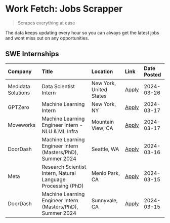 # Work Fetch: Jobs Scrapper
> Scrapes everything at ease

The data keeps updating every hour so you can always get the latest jobs and wont miss out on any opportunities.

## SWE Internships
<!--START_SECTION:workfetch-->
| Company            | Title                                                        | Location                | Link                                                                                                                                                                                                                                                                   | Date Posted   |
|:-------------------|:-------------------------------------------------------------|:------------------------|:-----------------------------------------------------------------------------------------------------------------------------------------------------------------------------------------------------------------------------------------------------------------------|:--------------|
| Medidata Solutions | Data Scientist Intern                                        | New York, United States | [Apply](https://www.linkedin.com/jobs/view/data-scientist-intern-at-medidata-solutions-3810253704?position=8&pageNum=0&refId=Kxs098TWvQeq5hS3SFyO4A%3D%3D&trackingId=qScXTtDDtOzPL5m1CJd97w%3D%3D&trk=public_jobs_jserp-result_search-card)                            | 2024-03-26    |
| GPTZero            | Machine Learning Intern                                      | New York, NY            | [Apply](https://www.linkedin.com/jobs/view/machine-learning-intern-at-gptzero-3860723963?position=3&pageNum=0&refId=Kxs098TWvQeq5hS3SFyO4A%3D%3D&trackingId=ywKsQ%2FMKdMEoZjiFTJjZ%2Bg%3D%3D&trk=public_jobs_jserp-result_search-card)                                 | 2024-03-17    |
| Moveworks          | Machine Learning Engineer Intern - NLU & ML Infra            | Mountain View, CA       | [Apply](https://www.linkedin.com/jobs/view/machine-learning-engineer-intern-nlu-ml-infra-at-moveworks-3792404577?position=6&pageNum=0&refId=Kxs098TWvQeq5hS3SFyO4A%3D%3D&trackingId=1ELf6MxHvvn%2BlJMTTbBEwg%3D%3D&trk=public_jobs_jserp-result_search-card)           | 2024-03-17    |
| DoorDash           | Machine Learning Engineer Intern (Masters/PhD), Summer 2024  | Seattle, WA             | [Apply](https://www.linkedin.com/jobs/view/machine-learning-engineer-intern-masters-phd-summer-2024-at-doordash-3736455966?position=5&pageNum=0&refId=Kxs098TWvQeq5hS3SFyO4A%3D%3D&trackingId=Kq1psbm1fKv5waWWC%2Bk2Dg%3D%3D&trk=public_jobs_jserp-result_search-card) | 2024-03-16    |
| Meta               | Research Scientist Intern, Natural Language Processing (PhD) | Menlo Park, CA          | [Apply](https://www.linkedin.com/jobs/view/research-scientist-intern-natural-language-processing-phd-at-meta-3858718375?position=7&pageNum=0&refId=Kxs098TWvQeq5hS3SFyO4A%3D%3D&trackingId=zs7gp3CbeFFiFXWJ3UVi9Q%3D%3D&trk=public_jobs_jserp-result_search-card)      | 2024-03-15    |
| DoorDash           | Machine Learning Engineer Intern (Masters/PhD), Summer 2024  | Sunnyvale, CA           | [Apply](https://www.linkedin.com/jobs/view/machine-learning-engineer-intern-masters-phd-summer-2024-at-doordash-3736454973?position=10&pageNum=0&refId=Kxs098TWvQeq5hS3SFyO4A%3D%3D&trackingId=n9V2BjvwELbCbWlDoFsPhQ%3D%3D&trk=public_jobs_jserp-result_search-card)  | 2024-03-15    |
<!--END_SECTION:workfetch-->
